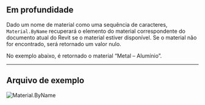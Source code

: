 ## Em profundidade
Dado um nome de material como uma sequência de caracteres, `Material.ByName` recuperará o elemento do material correspondente do documento atual do Revit se o material estiver disponível. Se o material não for encontrado, será retornado um valor nulo.

No exemplo abaixo, é retornado o material “Metal – Alumínio”.
___
## Arquivo de exemplo

![Material.ByName](./Revit.Elements.Material.ByName_img.jpg)
